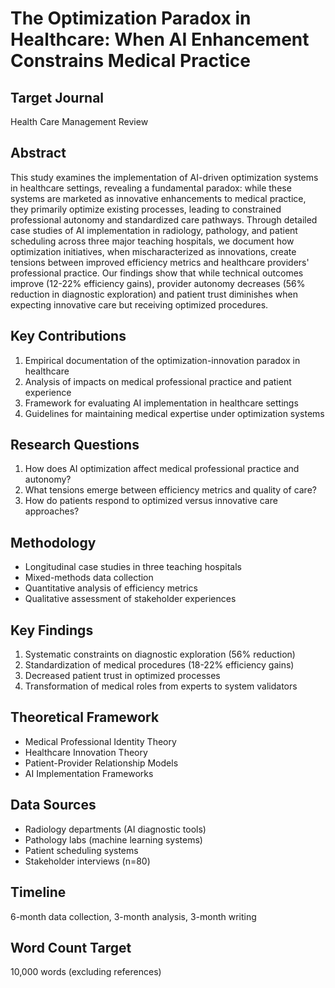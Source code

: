 # The Optimization Paradox in Healthcare: When AI Enhancement Constrains Medical Practice

## Target Journal
Health Care Management Review

## Abstract
This study examines the implementation of AI-driven optimization systems in healthcare settings, revealing a fundamental paradox: while these systems are marketed as innovative enhancements to medical practice, they primarily optimize existing processes, leading to constrained professional autonomy and standardized care pathways. Through detailed case studies of AI implementation in radiology, pathology, and patient scheduling across three major teaching hospitals, we document how optimization initiatives, when mischaracterized as innovations, create tensions between improved efficiency metrics and healthcare providers' professional practice. Our findings show that while technical outcomes improve (12-22% efficiency gains), provider autonomy decreases (56% reduction in diagnostic exploration) and patient trust diminishes when expecting innovative care but receiving optimized procedures.

## Key Contributions
1. Empirical documentation of the optimization-innovation paradox in healthcare
2. Analysis of impacts on medical professional practice and patient experience
3. Framework for evaluating AI implementation in healthcare settings
4. Guidelines for maintaining medical expertise under optimization systems

## Research Questions
1. How does AI optimization affect medical professional practice and autonomy?
2. What tensions emerge between efficiency metrics and quality of care?
3. How do patients respond to optimized versus innovative care approaches?

## Methodology
- Longitudinal case studies in three teaching hospitals
- Mixed-methods data collection
- Quantitative analysis of efficiency metrics
- Qualitative assessment of stakeholder experiences

## Key Findings
1. Systematic constraints on diagnostic exploration (56% reduction)
2. Standardization of medical procedures (18-22% efficiency gains)
3. Decreased patient trust in optimized processes
4. Transformation of medical roles from experts to system validators

## Theoretical Framework
- Medical Professional Identity Theory
- Healthcare Innovation Theory
- Patient-Provider Relationship Models
- AI Implementation Frameworks

## Data Sources
- Radiology departments (AI diagnostic tools)
- Pathology labs (machine learning systems)
- Patient scheduling systems
- Stakeholder interviews (n=80)

## Timeline
6-month data collection, 3-month analysis, 3-month writing

## Word Count Target
10,000 words (excluding references) 